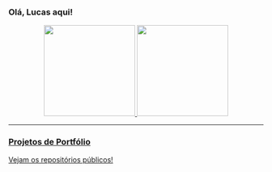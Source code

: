 ### Olá, Lucas aqui!

<div align="center">
   <a href="https://github.com/lucas-souza-s">
   <img height="180em" src="https://github-readme-stats.vercel.app/api/top-langs/?username=lucas-souza-s&layout=compact&theme=graywhite"/>
   <img height="180em" src="https://github-readme-stats.vercel.app/api?username=lucas-souza-s&show_icons=true&theme=graywhite&include_all_commits=true&count_private=true"/>
</div >


----

### Projetos de Portfólio

Vejam os repositórios públicos!
